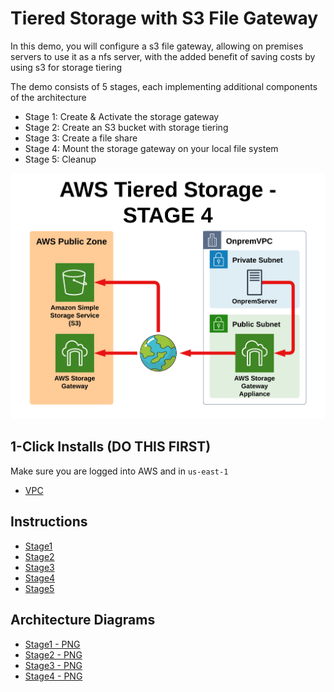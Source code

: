 # Tiered Storage with S3 File Gateway

In this demo, you will configure a s3 file gateway, allowing on premises servers to use it as a nfs server, with the added benefit of saving costs by using s3 for storage tiering

The demo consists of 5 stages, each implementing additional components of the architecture
- Stage 1: Create & Activate the storage gateway
- Stage 2: Create an S3 bucket with storage tiering
- Stage 3: Create a file share
- Stage 4: Mount the storage gateway on your local file system
- Stage 5: Cleanup

![Architecture](https://github.com/fldbock/aws-tiered-storage/blob/main/02_LABINSTRUCTIONS/STAGE4.png)

## 1-Click Installs (DO THIS FIRST)

Make sure you are logged into AWS and in `us-east-1`

- [VPC](https://us-east-1.console.aws.amazon.com/cloudformation/home?region=us-east-1#/stacks/create/review?templateURL=https://s3.us-east-1.amazonaws.com/flortechconsultancy-cloudformation-templates/aws-tiered-storage/aws-tiered-storage-base-template.yaml&stackName=AWSTieredStorageStack)

## Instructions

- [Stage1](https://github.com/fldbock/aws-tiered-storage/blob/main/02_LABINSTRUCTIONS/STAGE1.md)
- [Stage2](https://github.com/fldbock/aws-tiered-storage/blob/main/02_LABINSTRUCTIONS/STAGE2.md)
- [Stage3](https://github.com/fldbock/aws-tiered-storage/blob/main/02_LABINSTRUCTIONS/STAGE3.md)
- [Stage4](https://github.com/fldbock/aws-tiered-storage/blob/main/02_LABINSTRUCTIONS/STAGE4.md)
- [Stage5](https://github.com/fldbock/aws-tiered-storage/blob/main/02_LABINSTRUCTIONS/STAGE5.md)

## Architecture Diagrams

- [Stage1 - PNG](https://github.com/fldbock/aws-tiered-storage/blob/main/02_LABINSTRUCTIONS/STAGE1.png)
- [Stage2 - PNG](https://github.com/fldbock/aws-tiered-storage/blob/main/02_LABINSTRUCTIONS/STAGE2.png)
- [Stage3 - PNG](https://github.com/fldbock/aws-tiered-storage/blob/main/02_LABINSTRUCTIONS/STAGE3.png)
- [Stage4 - PNG](https://github.com/fldbock/aws-tiered-storage/blob/main/02_LABINSTRUCTIONS/STAGE4.png)



